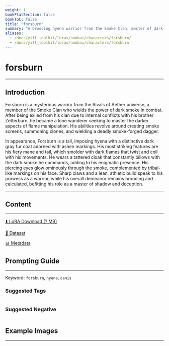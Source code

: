 ```yaml
---
weight: 1
bookFlatSection: false
bookToC: false
title: "forsburn"
summary: "A brooding hyena warrior from the Smoke Clan, master of dark smoke manipulation and exiled brother of Zetterburn"
aliases:
  - /docs/yiff_toolkit/loras/noobai/characters/forsburn/
  - /docs/yiff_toolkit/loras/noobai/characters/forsburn
---
```


<!--markdownlint-disable MD025 MD033 -->

# forsburn

---

## Introduction

Forsburn is a mysterious warrior from the Rivals of Aether universe, a member of the Smoke Clan who wields the power of dark smoke in combat. After being exiled from his clan due to internal conflicts with his brother Zetterburn, he became a lone wanderer seeking to master the darker aspects of flame manipulation. His abilities revolve around creating smoke screens, summoning clones, and wielding a deadly smoke-forged dagger.

In appearance, Forsburn is a tall, imposing hyena with a distinctive dark gray fur coat adorned with ashen markings. His most striking features are his fiery mane and tail, which smolder with dark flames that twist and coil with his movements. He wears a tattered cloak that constantly billows with the dark smoke he commands, adding to his enigmatic presence. His piercing eyes glow ominously through the smoke, complemented by tribal-like markings on his face. Sharp claws and a lean, athletic build speak to his prowess as a warrior, while his overall demeanor remains brooding and calculated, befitting his role as a master of shadow and deception.

---

## Content

---

[⬇️ LoRA Download (? MB)]()

[📐 Dataset]()

[📊 Metadata]()

## Prompting Guide

---

Keyword: `forsburn`, `hyena`, `canis`

### Suggested Tags

```md
```

### Suggested Negative

```md
```

## Example Images

---

<div class="image-grid">
  <div class="image-grid-container">
    <a href="">
    </a>
    <a href="">
    </a>
  </div>
</div>
